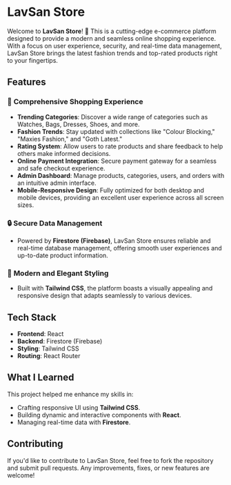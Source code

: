 # LavSan Store

Welcome to **LavSan Store**! 🚀 This is a cutting-edge e-commerce platform designed to provide a modern and seamless online shopping experience. With a focus on user experience, security, and real-time data management, LavSan Store brings the latest fashion trends and top-rated products right to your fingertips.

## Features

### 🌟 **Comprehensive Shopping Experience**
- **Trending Categories**: Discover a wide range of categories such as Watches, Bags, Dresses, Shoes, and more.
- **Fashion Trends**: Stay updated with collections like "Colour Blocking," "Maxies Fashion," and "Goth Latest."
- **Rating System**: Allow users to rate products and share feedback to help others make informed decisions.
- **Online Payment Integration**: Secure payment gateway for a seamless and safe checkout experience.
- **Admin Dashboard**: Manage products, categories, users, and orders with an intuitive admin interface.
- **Mobile-Responsive Design**: Fully optimized for both desktop and mobile devices, providing an excellent user experience across all screen sizes.

### 🔒 **Secure Data Management**
- Powered by **Firestore (Firebase)**, LavSan Store ensures reliable and real-time database management, offering smooth user experiences and up-to-date product information.

### 🎨 **Modern and Elegant Styling**
- Built with **Tailwind CSS**, the platform boasts a visually appealing and responsive design that adapts seamlessly to various devices.

## Tech Stack

- **Frontend**: React
- **Backend**: Firestore (Firebase)
- **Styling**: Tailwind CSS
- **Routing**: React Router


## What I Learned

This project helped me enhance my skills in:
- Crafting responsive UI using **Tailwind CSS**.
- Building dynamic and interactive components with **React**.
- Managing real-time data with **Firestore**.

## Contributing

If you'd like to contribute to LavSan Store, feel free to fork the repository and submit pull requests. Any improvements, fixes, or new features are welcome!

